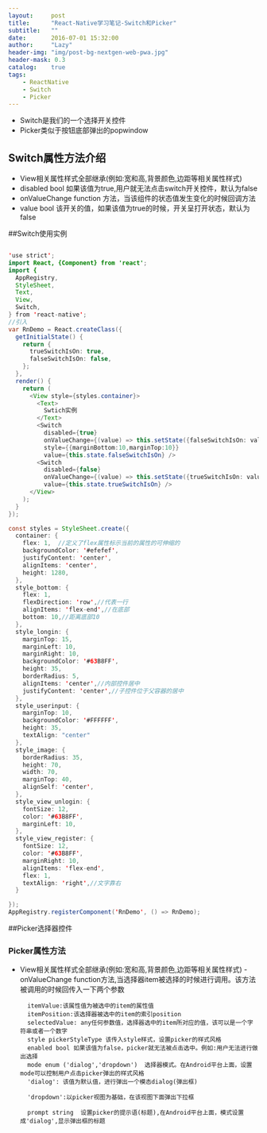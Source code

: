 ```yaml
---
layout:     post
title:      "React-Native学习笔记-Switch和Picker"
subtitle:   ""
date:       2016-07-01 15:32:00
author:     "Lazy"
header-img: "img/post-bg-nextgen-web-pwa.jpg"
header-mask: 0.3
catalog:    true
tags:
    - ReactNative
    - Switch
    - Picker
---
```




- Switch是我们的一个选择开关控件
- Picker类似于按钮底部弹出的popwindow


## Switch属性方法介绍
- View相关属性样式全部继承(例如:宽和高,背景颜色,边距等相关属性样式)
- disabled bool 如果该值为true,用户就无法点击switch开关控件，默认为false
- onValueChange function 方法，当该组件的状态值发生变化的时候回调方法
- value bool 该开关的值，如果该值为true的时候，开关呈打开状态，默认为false


##Switch使用实例


```java

'use strict';
import React, {Component} from 'react';
import {
  AppRegistry,
  StyleSheet,
  Text,
  View,
  Switch,
} from 'react-native';
//引入
var RnDemo = React.createClass({
  getInitialState() {
    return {
      trueSwitchIsOn: true,
      falseSwitchIsOn: false,
    };
  },
  render() {
    return (
      <View style={styles.container}>
        <Text>
          Swtich实例
        </Text>
        <Switch
          disabled={true}
          onValueChange={(value) => this.setState({falseSwitchIsOn: value})}
          style={{marginBottom:10,marginTop:10}}
          value={this.state.falseSwitchIsOn} />
        <Switch
          disabled={false}
          onValueChange={(value) => this.setState({trueSwitchIsOn: value})}
          value={this.state.trueSwitchIsOn} />
      </View>
    );
  }
});

const styles = StyleSheet.create({
  container: {
    flex: 1,  //定义了flex属性标示当前的属性的可伸缩的
    backgroundColor: '#efefef',
    justifyContent: 'center',
    alignItems: 'center',
    height: 1280,
  },
  style_bottom: {
    flex: 1,
    flexDirection: 'row',//代表一行
    alignItems: 'flex-end',//在底部
    bottom: 10,//距离底部10
  },
  style_longin: {
    marginTop: 15,
    marginLeft: 10,
    marginRight: 10,
    backgroundColor: '#63B8FF',
    height: 35,
    borderRadius: 5,
    alignItems: 'center',//内部控件居中
    justifyContent: 'center',//子控件位于父容器的居中
  },
  style_userinput: {
    marginTop: 10,
    backgroundColor: '#FFFFFF',
    height: 35,
    textAlign: "center"
  },
  style_image: {
    borderRadius: 35,
    height: 70,
    width: 70,
    marginTop: 40,
    alignSelf: 'center',
  },
  style_view_unlogin: {
    fontSize: 12,
    color: '#63B8FF',
    marginLeft: 10,
  },
  style_view_register: {
    fontSize: 12,
    color: '#63B8FF',
    marginRight: 10,
    alignItems: 'flex-end',
    flex: 1,
    textAlign: 'right',//文字靠右
  }

});
AppRegistry.registerComponent('RnDemo', () => RnDemo);


```



##Picker选择器控件
### Picker属性方法
- View相关属性样式全部继承(例如:宽和高,背景颜色,边距等相关属性样式)
        - onValueChange  function方法,当选择器item被选择的时候进行调用。该方法被调用的时候回传入一下两个参数

        itemValue:该属性值为被选中的item的属性值
        itemPosition:该选择器被选中的item的索引position
        selectedValue: any任何参数值，选择器选中的item所对应的值，该可以是一个字符串或者一个数字
        style pickerStyleType 该传入style样式，设置picker的样式风格
        enabled bool 如果该值为false，picker就无法被点击选中。例如:用户无法进行做出选择
        mode enum ('dialog','dropdown')  选择器模式。在Android平台上面，设置mode可以控制用户点击picker弹出的样式风格
        'dialog': 该值为默认值，进行弹出一个模态dialog(弹出框)

        'dropdown':以picker视图为基础，在该视图下面弹出下拉框

        prompt string  设置picker的提示语(标题),在Android平台上面，模式设置成'dialog',显示弹出框的标题
